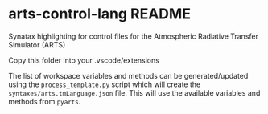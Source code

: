 # arts-control-lang README

Synatax highlighting for control files for the Atmospheric Radiative Transfer Simulator (ARTS)

Copy this folder into your .vscode/extensions

The list of workspace variables and methods can be generated/updated using the ``process_template.py`` script which will create the ``syntaxes/arts.tmLanguage.json`` file. This will use the available variables and methods from ``pyarts``.
